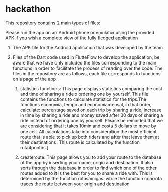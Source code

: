 # hackathon

This repository contains 2 main types of files:

Please run the app on an Android phone or emulator using the provided APK if you wish a complete view of the fully fledged application

1. The APK file for the Android application that was developed by the team
   
2. Files of the Dart code used in FlutteFlow to develop the application, be aware that we have only included the files corresponding to the main functions in order to facilitate the process of reading over the         code. The files in the repository are as follows, each file corresponds to functions on a page of the app:

   1. statistics functions: This page displays statistics comparing the cost and time of sharing a ride x ordering one by yourself. This file contains the functions        to calculate statistics for the trips.The functions economia, tempo and economiamensal, in that order, calculate: percentage saved on each trip by sharing a          ride,    increase in time by sharing a ride and money saved after 30 days of sharing a ride instead of ordering one by yourself. Please be reminded that we are       considering    that it takes 10min and costs 5 dollars to move     by one cell. All calculations take into consideration the most efficient route that is able        to pick up both       riders and after that leave them at their destinations. This route is calculated by the function rota4pontos.]
      
   2. createroute: This page allows you to add your route to the database of the app by inserting your name, origin and destination. It also sorts through the              database in order to find which one of the other routes added to it is the best for you to share a ride with. This is determined by the function rotasamigas.         while the function criarrota traces the route between your origin and destination
